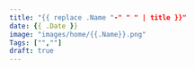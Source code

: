 ```yaml
---
title: "{{ replace .Name "-" " " | title }}"
date: {{ .Date }}
image: "images/home/{{.Name}}.png"
Tags: ["",""]
draft: true
---
```

